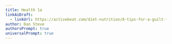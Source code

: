 ```yaml
---
title: Health 1a
linkAiDraft:
  - linkUrl: https://activebeat.com/diet-nutrition/8-tips-for-a-guilt-free-thanksgiving/
author: Dan Steve
authorsPrompt: true
universalPrompt: true
---
```

